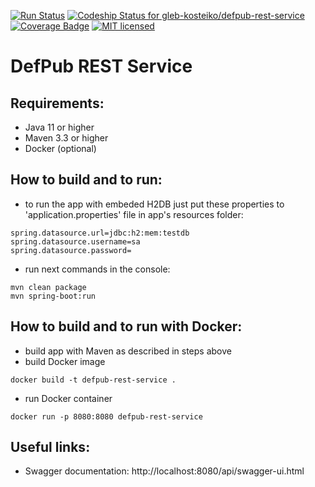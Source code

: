 [![Run Status](https://api.shippable.com/projects/5c802246867d9e0700f9e2eb/badge?branch=master)](https://app.shippable.com/github/gleb-kosteiko/defpub-rest-service/dashboard/jobs)
[![Codeship Status for gleb-kosteiko/defpub-rest-service](https://app.codeship.com/projects/5635d3a0-7006-0137-ec33-2a55e35af3d3/status?branch=master)](https://app.codeship.com/projects/347829)
[![Coverage Badge](https://api.shippable.com/projects/5c802246867d9e0700f9e2eb/coverageBadge?branch=master)]()
[![MIT licensed](https://img.shields.io/badge/license-MIT-blue.svg)](./LICENSE)

# DefPub REST Service

## Requirements:
- Java 11 or higher
- Maven 3.3 or higher
- Docker (optional)

## How to build and to run:
- to run the app with embeded H2DB just put these properties to 'application.properties' file in app's resources folder:
```
spring.datasource.url=jdbc:h2:mem:testdb
spring.datasource.username=sa
spring.datasource.password=
```
- run next commands in the console:
```
mvn clean package
mvn spring-boot:run
```

## How to build and to run with Docker:
- build app with Maven as described in steps above
- build Docker image
```
docker build -t defpub-rest-service .
```
- run Docker container
```
docker run -p 8080:8080 defpub-rest-service
```

## Useful links:
- Swagger documentation: http://localhost:8080/api/swagger-ui.html
